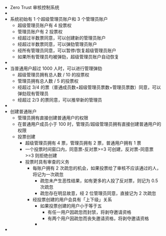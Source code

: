 - Zero Trust 审核控制系统
-
- 系统初始有 1 个超级管理员账户和 3 个管理员账户
	- 超级管理员账户有 4 投票权
	- 管理员账户有 2 投票权
	- 经超过半数票同意，可以创建新的管理员账户
	- 经超过半数票同意，可以弹劾管理员账户
	- 经所有管理员同意，可以暂停/恢复超级管理员账户
	- 如果所有管理员均被弹劾，超级管理员账户自动恢复
-
- 当普通用户超过 1000 人时，可以进行管理弹劾
	- 超级管理员拥有总人数 / 10 的投票权
	- 管理员拥有总人数 / 5 的投票权
	- 经超过 3/4 的票（普通成员数+超级管理员票数+管理员票数）同意，可以弹劾现有管理员
	- 经超过 2/3 的票同意，可以推举新的管理员
-
- 创建普通账户
	- 管理员拥有直接创建普通用户的权限
	- 在普通用户成员小于 100 时，管理员/超级管理员拥有直接创建普通用户的权限
	- 投票创建
		- 超级管理员拥有 4 票，管理员拥有 2 票，普通用户拥有 1 票
		- 一个投票时间窗口内，同意票-反对票>=3 可创建，反对票-同意票>=3 则拒绝创建
		- 投票时具有审查的义务
			- 每账户拥有 2 次疏忽的机会，如果投票给了审核不应该通过的人，将记为一次疏忽
				- 疏忽未产生恶性结果，如有更多的人投了反对票，则记为 0.5 次疏忽
				- 疏忽存在明显故意，经 2 位管理员同意，直接记为 2 次疏忽
			- 经投票创建的用户会具有「上下级」关系
				- 如果投票创建的用户小于等于五
					- 有任一用户因疏忽而封禁，将剥夺邀请资格
					- 有两个用户因疏忽而丧失邀请资格，将剥夺邀请资格
				-
-